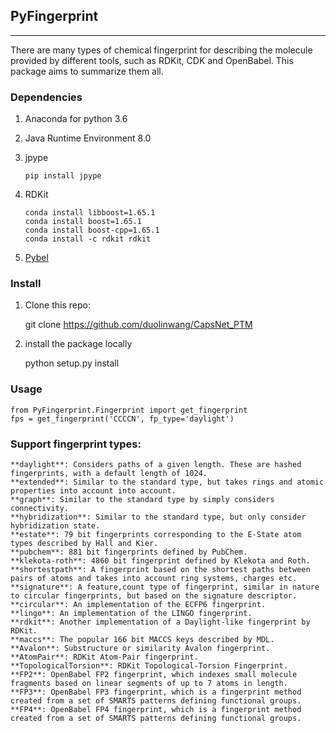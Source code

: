 ## PyFingerprint
***

There are many types of chemical fingerprint for describing the molecule provided by different tools, such as RDKit, CDK and OpenBabel. This package aims to summarize them all.

### Dependencies

 1. Anaconda for python 3.6
 2. Java Runtime Environment 8.0
 3. jpype
 
		pip install jpype

 4. RDKit

	    conda install libboost=1.65.1
	    conda install boost=1.65.1
	    conda install boost-cpp=1.65.1
	    conda install -c rdkit rdkit
 5. [Pybel](https://open-babel.readthedocs.io/en/latest/UseTheLibrary/PythonInstall.html)
 
 ### Install
 1. Clone this repo:
 
	git clone https://github.com/duolinwang/CapsNet_PTM
 2. install the package locally
 
	python setup.py install

### Usage

	from PyFingerprint.Fingerprint import get_fingerprint
	fps = get_fingerprint('CCCCN', fp_type='daylight')

### Support fingerprint types:
	**daylight**: Considers paths of a given length. These are hashed fingerprints, with a default length of 1024.
	**extended**: Similar to the standard type, but takes rings and atomic properties into account into account.
	**graph**: Similar to the standard type by simply considers connectivity.
	**hybridization**: Similar to the standard type, but only consider hybridization state.
	**estate**: 79 bit fingerprints corresponding to the E-State atom types described by Hall and Kier.
	**pubchem**: 881 bit fingerprints defined by PubChem.
	**klekota-roth**: 4860 bit fingerprint defined by Klekota and Roth.
	**shortestpath**: A fingerprint based on the shortest paths between pairs of atoms and takes into account ring systems, charges etc.
	**signature**: A feature,count type of fingerprint, similar in nature to circular fingerprints, but based on the signature descriptor.
	**circular**: An implementation of the ECFP6 fingerprint.
	**lingo**: An implementation of the LINGO fingerprint.
	**rdkit**: Another implementation of a Daylight-like fingerprint by RDKit.
	**maccs**: The popular 166 bit MACCS keys described by MDL.
	**Avalon**: Substructure or similarity Avalon fingerprint.
	**AtomPair**: RDKit Atom-Pair fingerprint.
	**TopologicalTorsion**: RDKit Topological-Torsion Fingerprint.
	**FP2**: OpenBabel FP2 fingerprint, which indexes small molecule fragments based on linear segments of up to 7 atoms in length.
	**FP3**: OpenBabel FP3 fingerprint, which is a fingerprint method created from a set of SMARTS patterns defining functional groups.
	**FP4**: OpenBabel FP4 fingerprint, which is a fingerprint method created from a set of SMARTS patterns defining functional groups.
	
	


